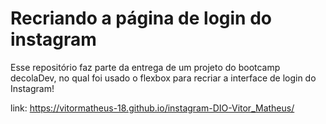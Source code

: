 # Recriando a página de login do instagram

Esse repositório faz parte da entrega de um projeto do bootcamp decolaDev, no qual foi usado o flexbox para recriar a interface de login do Instagram!

link: https://vitormatheus-18.github.io/instagram-DIO-Vitor_Matheus/


